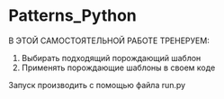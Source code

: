 # Patterns_Python
В ЭТОЙ САМОСТОЯТЕЛЬНОЙ РАБОТЕ ТРЕНЕРУЕМ:
1. Выбирать подходящий порождающий шаблон
2. Применять порождающие шаблоны в своем коде

Запуск производить с помощью файла run.py
